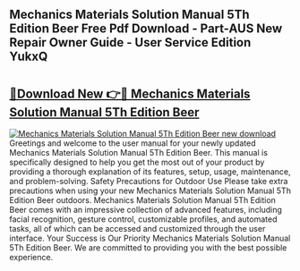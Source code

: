 ## Mechanics Materials Solution Manual 5Th Edition Beer Free Pdf Download - Part-AUS New Repair Owner Guide - User Service Edition YukxQ

# <h2><a href="http://bc75645.oget.top/?id=Mechanics+Materials+Solution+Manual+5Th+Edition+Beer">🔗Download New 👉🔴 Mechanics Materials Solution Manual 5Th Edition Beer</a></h2>

[![Mechanics Materials Solution Manual 5Th Edition Beer new download](https://i.imgur.com/5g1atiW.png)](http://bc75645.oget.top/?id=Mechanics+Materials+Solution+Manual+5Th+Edition+Beer)
Greetings and welcome to the user manual for your newly updated Mechanics Materials Solution Manual 5Th Edition Beer. This manual is specifically designed to help you get the most out of your product by providing a thorough explanation of its features, setup, usage, maintenance, and problem-solving. Safety Precautions for Outdoor Use Please take extra precautions when using your new Mechanics Materials Solution Manual 5Th Edition Beer outdoors. Mechanics Materials Solution Manual 5Th Edition Beer comes with an impressive collection of advanced features, including facial recognition, gesture control, customizable profiles, and automated tasks, all of which can be accessed and customized through the user interface. Your Success is Our Priority Mechanics Materials Solution Manual 5Th Edition Beer. We are committed to providing you with the best possible experience.
